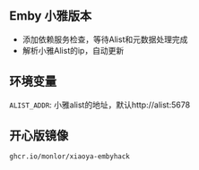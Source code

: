 ## Emby 小雅版本

* 添加依赖服务检查，等待Alist和元数据处理完成
* 解析小雅Alist的ip，自动更新

## 环境变量

`ALIST_ADDR`: 小雅alist的地址，默认http://alist:5678

## 开心版镜像

```
ghcr.io/monlor/xiaoya-embyhack
```